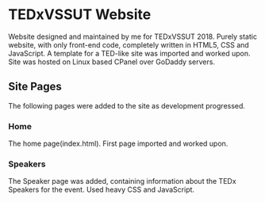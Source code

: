 # TEDxVSSUT Website
Website designed and maintained by me for TEDxVSSUT 2018.
Purely static website, with only front-end code, completely written in HTML5, CSS and JavaScript. A template for a TED-like site was imported and worked upon.
Site was hosted on Linux based CPanel over GoDaddy servers.

## Site Pages

The following pages were added to the site as development progressed.

### Home
The home page(index.html). First page imported and worked upon. 
### Speakers
The Speaker page was added, containing information about the TEDx Speakers for the event. Used heavy CSS and JavaScript.
